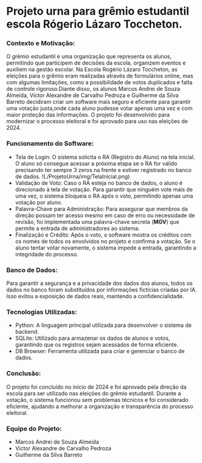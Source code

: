 # Projeto urna para grêmio estudantil escola Rógerio Lázaro Toccheton.

### Contexto e Motivação:

  O grêmio estudantil é uma organização que representa os alunos, permitindo que participem de decisões da escola,
organizem eventos e auxiliem na gestão escolar. Na Escola Rogério Lázaro Toccheton,
as eleições para o grêmio eram realizadas através de formulários online, mas com algumas limitações,
como a possibilidade de votos duplicados e falta de controle rigoroso.Diante disso, os alunos Marcos Andrei de Souza Almeida,
Victor Alexandre de Carvalho Pedroza e Guilherme da Silva Barreto decidiram criar um software mais seguro e eficiente para garantir
uma votação justa,onde cada aluno pudesse votar apenas uma vez e com maior proteção das informações.
O projeto foi desenvolvido para modernizar o processo eleitoral e foi aprovado para uso nas eleições de 2024.

### Funcionamento do Software:
 - Tela de Login: O sistema solicita o RA (Registro do Aluno) na tela inicial.
O aluno só consegue acessar a próxima etapa se o RA for válido precisando ter sempre 3 zeros na frente e estiver registrado no banco de dados.
!(./ProjetoUrna/img/TelaInicial.png)
 - Validação de Voto: Caso o RA esteja no banco de dados, o aluno é direcionado à tela de votação.
Para garantir que ninguém vote mais de uma vez, o sistema bloqueia o RA após o voto, permitindo apenas uma votação por aluno.
 - Palavra-Chave para Administração: Para assegurar que membros da direção possam ter acesso mesmo em caso de erro ou necessidade de revisão,
foi implementada uma palavra-chave secreta (__MGV__) que permite a entrada de administradores ao sistema.
 - Finalização e Crédits: Após o voto, o software mostra os créditos com os nomes de todos os envolvidos no projeto e confirma a votação.
Se o aluno tentar votar novamente, o sistema impede a entrada, garantindo a integridade do processo.

### Banco de Dados:
  Para garantir a segurança e a privacidade dos dados dos alunos,
todos os dados no banco foram substituídos por informações fictícias criadas por IA.
Isso evitou a exposição de dados reais, mantendo a confidencialidade.

### Tecnologias Utilizadas:
 - Python: A linguagem principal utilizada para desenvolver o sistema de backend.
 - SQLite: Utilizado para armazenar os dados de alunos e votos, garantindo que os registros sejam acessados de forma eficiente.
 - DB Browser: Ferramenta utilizada para criar e gerenciar o banco de dados.

### Conclusão:
  O projeto foi concluído no início de 2024 e foi aprovado pela direção da escola para ser utilizado nas eleições do grêmio estudantil.
Durante a votação, o sistema funcionou sem problemas técnicos e foi considerado eficiente,
ajudando a melhorar a organização e transparência do processo eleitoral.

### Equipe do Projeto:
- Marcos Andrei de Souza Almeida
- Victor Alexandre de Carvalho Pedroza
- Guilherme da Silva Barreto
